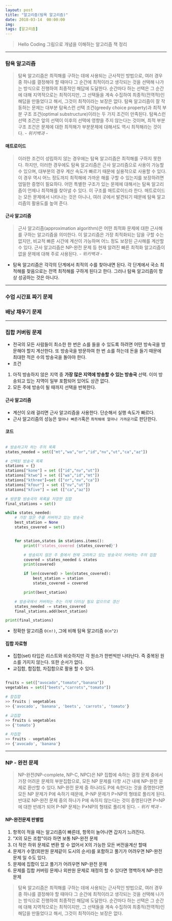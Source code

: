 ```yaml
---
layout: post
title: "알고리즘(탐욕 알고리즘)"
date: 2018-03-14  00:00:00
img:
tags: [알고리즘]
---
```

> Hello Coding 그림으로 개념을 이해하는 알고리즘 책 정리

---

### 탐욕 알고리즘
> 탐욕 알고리즘은 최적해를 구하는 데에 사용되는 근사적인 방법으로, 여러 경우 중 하나를 결정해야 할 때마다 그 순간에 최적이라고 생각되는 것을 선택해 나가는 방식으로 진행하여 최종적인 해답에 도달한다. 순간마다 하는 선택은 그 순간에 대해 지역적으로는 최적이지만, 그 선택들을 계속 수집하여 최종적(전역적)인 해답을 만들었다고 해서, 그것이 최적이라는 보장은 없다.
탐욕 알고리즘이 잘 작동하는 문제는 대부분 탐욕스런 선택 조건(greedy choice property)과 최적 부분 구조 조건(optimal substructure)이라는 두 가지 조건이 만족된다. 탐욕스런 선택 조건은 앞의 선택이 이후의 선택에 영향을 주지 않는다는 것이며, 최적 부분 구조 조건은 문제에 대한 최적해가 부분문제에 대해서도 역시 최적해라는 것이다. *- 위키백과 -*

#### 매트로이드
> 이러한 조건이 성립하지 않는 경우에는 탐욕 알고리즘은 최적해를 구하지 못한다. 하지만, 이러한 경우에도 탐욕 알고리즘은 근사 알고리즘으로 사용이 가능할 수 있으며, 대부분의 경우 계산 속도가 빠르기 때문에 실용적으로 사용할 수 있다. 이 경우 역시 어느 정도까지 최적해에 가까운 해를 구할 수 있는지를 보장하려면 엄밀한 증명이 필요하다.
어떤 특별한 구조가 있는 문제에 대해서는 탐욕 알고리즘이 언제나 최적해를 찾아낼 수 있다. 이 구조를 매트로이드라 한다. 매트로이드는 모든 문제에서 나타나는 것은 아니나, 여러 곳에서 발견되기 때문에 탐욕 알고리즘의 활용도를 높여 준다.

#### 근사 알고리즘
> 근사 알고리즘(approximation algorithm)은 어떤 최적화 문제에 대한 근사해를 구하는 알고리즘을 의미한다. 이 알고리즘은 가장 최적화되는 답을 구할 수는 없지만, 비교적 빠른 시간에 계산이 가능하며 어느 정도 보장된 근사해를 계산할 수 있다. 근사 알고리즘은 NP-완전 문제 등 현재 알려진 빠른 최적화 알고리즘이 없을 문제에 대해 주로 사용된다. *- 위키백과 -*


- 탐욕 알고리즘은 각각의 단계에서 최적의 수를 찾아내면 된다. 각 단계에서 국소 최적해를 찾음으로는 전역 최적해를 구하게 된다고 한다. 그러나 탐욕 알고리즘이 항상 성공하는 것은 아니다.

---

### 수업 시간표 짜기 문제

### 배낭 채우기 문제

---

### 집합 커버링 문제
- 전국의 모든 사람들이 최소한 한 번은 쇼를 들을 수 있도록 하려면 어떤 방속국을 방문해야 할지 계산한다. 또 방송국을 방문하여 한 번 쇼를 하는데 돈을 들기 때문에 최대한 적은 수의 방송국을 돌아야 한다.
- 조건  
1. 아직 방송하지 않은 지역 중 **가장 많은 지역에 방송할 수 있는 방송국** 선택. 이미 방송되고 있는 지역이 일부 포함되어 있어도 상관 없다.
2. 모든 주에 방송이 될 때까지 선택을 반복한다.

#### 근사 알고리즘
- 계산이 오래 걸리면 근사 알고리즘을 사용한다. 단순해서 실행 속도가 빠르다.  
- 근사 알고리즘의 성능은 `얼마나 빠른가`혹은 `최적해에 얼마나 가까운가`로 판단한다.


#### 코드
```py

# 방송하고자 하는 주의 목록
states_needed = set(["mt","wa","or","id","nv","ut","ca","az"])

# 선택된 방송국 목록
stations = {}
stations["kone"] = set (["id","nv","ut"])
stations["ktwo"] = set (["wa","id","mt"])
stations["kthree"]=set (["or","nv","ca"])
stations["kfour"] = set (["nv","ut"])
stations["kfive"] = set (["ca","az"])

# 방문할 방송국의 목록을 저장한 집합
final_stations = set()

while states_needed:
    # 가장 많은 주를 커버하고 있는 방송국
    best_station = None
    states_covered = set()


    for station,states in stations.items():
        print(f'states_covered {states_covered}')

        # 방송되지 않은 주 중에서 현재 고려하고 있는 방송국이 커버하는 주의 집합
        covered = states_needed & states
        print(covered)

        if len(covered) > len(states_covered):
            best_station = station
            states_covered = covered

        print(best_station)

    # 방송국에서 커버하는 주는 이제 더이상 필요 없으므로 갱신
    states_needed -= states_covered
    final_stations.add(best_station)

print(final_stations)  
```
- 정확한 알고리즘 `O(n!)`, 그에 비해 탐욕 알고리즘 `O(n^2)`

#### 집합 자료형
- 집합(set) 타입은 리스트와 비슷하지만 각 원소가 한번씩만 나타난다. 즉 중복된 원소를 가지지 않는다. 또한 순서가 없다.
- 교집합, 합집합, 차집합으로 활용 할 수 있다.

```py

fruits = set(["avocado","tomato","banana"])
vegetables = set(["beets","carrots","tomato"])

# 합집합
>> fruits | vegetables
>> {'avocado', 'banana', 'beets', 'carrots', 'tomato'}

# 교집합
>> fruits & vegetables
>> {'tomato'}

# 차집합
>> fruits - vegetables
>> {'avocado', 'banana'}
```

---

### NP - 완전 문제
> NP-완전(NP-complete, NP-C, NPC)은 NP 집합에 속하는 결정 문제 중에서 가장 어려운 문제의 부분집합으로, 모든 NP 문제를 다항 시간 내에 NP-완전 문제로 환산할 수 있다. NP-완전 문제 중 하나라도 P에 속한다는 것을 증명한다면 모든 NP 문제가 P에 속하기 때문에, P-NP 문제가 P=NP의 형태로 풀리게 된다. 반대로 NP-완전 문제 중의 하나가 P에 속하지 않는다는 것이 증명된다면 P=NP에 대한 반례가 되어 P-NP 문제는 P≠NP의 형태로 풀리게 된다. *- 위키 백과 -*

#### NP-완전문제 판별법
1. 항목이 적을 때는 알고리즘이 빠른데, 항목이 늘어나면 갑자기 느려진다.
2. "X의 모든 조합"이라 하면 보통 NP-완전 문제
3. 더 작은 하위 문제로 변환 할 수 없어서 X의 가능한 모든 버전을계산 할때
4. 문제가 수열(외판원 문제같이 도시의 순서)를 포함하고 풀기가 어려우면 NP-완전 문제 일 수도 있다.
5. 문제에 집합이 있고 풀기가 어려우면 NP-완전 문제
6. 문제를 집합 커버링 문제나 외판원 문제로 재정의 할 수 있다면 명백하게 NP-완전 문제


> 탐욕 알고리즘은 최적해를 구하는 데에 사용되는 근사적인 방법으로, 여러 경우 중 하나를 결정해야 할 때마다 그 순간에 최적이라고 생각되는 것을 선택해 나가는 방식으로 진행하여 최종적인 해답에 도달한다. 순간마다 하는 선택은 그 순간에 대해 지역적으로는 최적이지만, 그 선택들을 계속 수집하여 최종적(전역적)인 해답을 만들었다고 해서, 그것이 최적이라는 보장은 없다.
